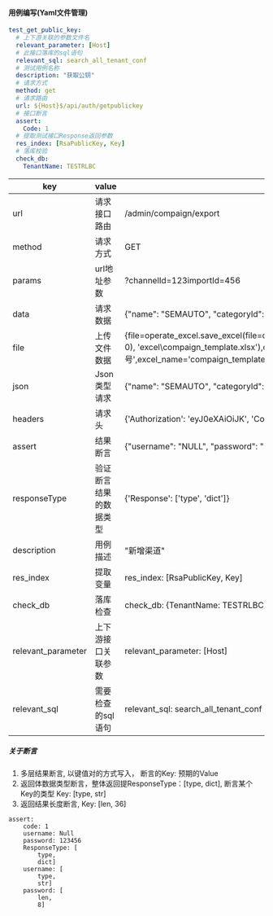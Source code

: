 #### 用例编写(Yaml文件管理)
```yaml
test_get_public_key:
  # 上下游关联的参数文件名
  relevant_parameter: [Host]
  # 此接口落库的sql语句
  relevant_sql: search_all_tenant_conf
  # 测试用例名称
  description: "获取公钥"
  # 请求方式
  method: get
  # 请求路由
  url: ${Host}$/api/auth/getpublickey
  # 接口断言
  assert:
    Code: 1
  # 提取测试接口Response返回参数
  res_index: [RsaPublicKey, Key]
  # 落库校验
  check_db:
    TenantName: TESTRLBC
```
key | value | example
------------ | -------------| ----------------
url | 请求接口路由 | /admin/compaign/export
method | 请求方式 | GET
params | url地址参数 | ?channelId=123importId=456
data | 请求数据 | {"name": "SEMAUTO", "categoryId": $arguments, "enabled": 1}
file | 上传文件数据 | {file=operate_excel.save_excel(file=os.path.join(parameters.make_directory('Data', 0), 'excel\compaign_template.xlsx'),data_index=0,excel_key='落地页编号',excel_name='compaign_template_副本.xlsx')}
json | Json类型请求 | {"name": "SEMAUTO", "categoryId": $arguments, "enabled": 1}
headers | 请求头 | {'Authorization': 'eyJ0eXAiOiJK', 'Content-Type': 'application/json'} 
assert | 结果断言 | {"username": "NULL", "password": "123456", "auth_code": ['len', 4]}
responseType | 验证断言结果的数据类型 | {'Response': ['type', 'dict']}
description | 用例描述 | "新增渠道"
res_index | 提取变量 | res_index: [RsaPublicKey, Key]
check_db | 落库检查 |   check_db: {TenantName: TESTRLBC}
relevant_parameter | 上下游接口关联参数 | relevant_parameter: [Host]
relevant_sql |  需要检查的sql语句 | relevant_sql: search_all_tenant_conf

##### 关于断言
1. 多层结果断言, 以键值对的方式写入， 断言的Key: 预期的Value
2. 返回体数据类型断言，整体返回提ResponseType：[type, dict], 断言某个Key的类型 Key: [type, str]
3. 返回结果长度断言, Key: [len, 36]
```text
assert: 
    code: 1
    username: Null
    password: 123456
    ResponseType: [
        type,
        dict]
    username: [
        type,
        str]
    password: [
        len,
        8]
```
